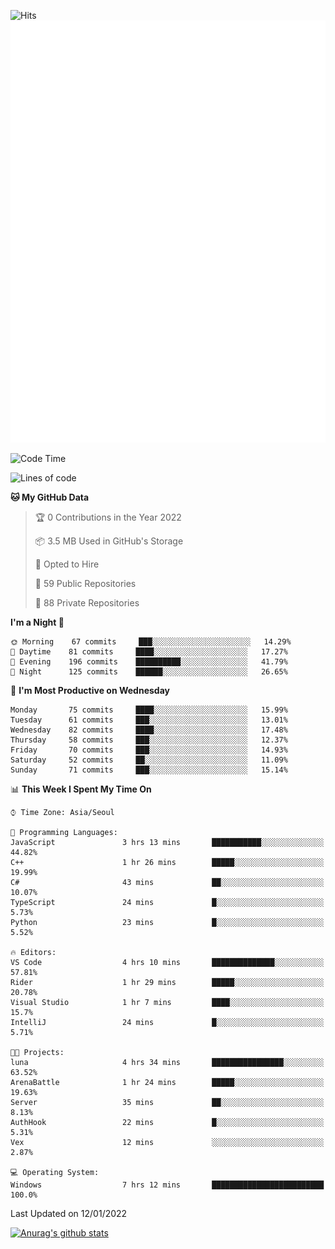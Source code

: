 ![Hits](https://hits.seeyoufarm.com/api/count/incr/badge.svg?url=https%3A%2F%2Fgithub.com%2Fkokose1234&count_bg=%2379C83D&title_bg=%23555555&icon=apple.svg&icon_color=%23E7E7E7&title=hits&edge_flat=false)
<br/>
![Metrics](https://github.com/kokose1234/kokose1234/blob/main/github-metrics.svg)

<!--START_SECTION:waka-->
![Code Time](http://img.shields.io/badge/Code%20Time-358%20hrs%2030%20mins-blue)

![Lines of code](https://img.shields.io/badge/From%20Hello%20World%20I%27ve%20Written-8%20Million%20lines%20of%20code-blue)

**🐱 My GitHub Data** 

> 🏆 0 Contributions in the Year 2022
 > 
> 📦 3.5 MB Used in GitHub's Storage 
 > 
> 💼 Opted to Hire
 > 
> 📜 59 Public Repositories 
 > 
> 🔑 88 Private Repositories  
 > 
**I'm a Night 🦉** 

```text
🌞 Morning    67 commits     ███░░░░░░░░░░░░░░░░░░░░░░   14.29% 
🌆 Daytime    81 commits     ████░░░░░░░░░░░░░░░░░░░░░   17.27% 
🌃 Evening    196 commits    ██████████░░░░░░░░░░░░░░░   41.79% 
🌙 Night      125 commits    ██████░░░░░░░░░░░░░░░░░░░   26.65%

```
📅 **I'm Most Productive on Wednesday** 

```text
Monday       75 commits     ████░░░░░░░░░░░░░░░░░░░░░   15.99% 
Tuesday      61 commits     ███░░░░░░░░░░░░░░░░░░░░░░   13.01% 
Wednesday    82 commits     ████░░░░░░░░░░░░░░░░░░░░░   17.48% 
Thursday     58 commits     ███░░░░░░░░░░░░░░░░░░░░░░   12.37% 
Friday       70 commits     ███░░░░░░░░░░░░░░░░░░░░░░   14.93% 
Saturday     52 commits     ██░░░░░░░░░░░░░░░░░░░░░░░   11.09% 
Sunday       71 commits     ███░░░░░░░░░░░░░░░░░░░░░░   15.14%

```


📊 **This Week I Spent My Time On** 

```text
⌚︎ Time Zone: Asia/Seoul

💬 Programming Languages: 
JavaScript               3 hrs 13 mins       ███████████░░░░░░░░░░░░░░   44.82% 
C++                      1 hr 26 mins        █████░░░░░░░░░░░░░░░░░░░░   19.99% 
C#                       43 mins             ██░░░░░░░░░░░░░░░░░░░░░░░   10.07% 
TypeScript               24 mins             █░░░░░░░░░░░░░░░░░░░░░░░░   5.73% 
Python                   23 mins             █░░░░░░░░░░░░░░░░░░░░░░░░   5.52%

🔥 Editors: 
VS Code                  4 hrs 10 mins       ██████████████░░░░░░░░░░░   57.81% 
Rider                    1 hr 29 mins        █████░░░░░░░░░░░░░░░░░░░░   20.78% 
Visual Studio            1 hr 7 mins         ████░░░░░░░░░░░░░░░░░░░░░   15.7% 
IntelliJ                 24 mins             █░░░░░░░░░░░░░░░░░░░░░░░░   5.71%

🐱‍💻 Projects: 
luna                     4 hrs 34 mins       ████████████████░░░░░░░░░   63.52% 
ArenaBattle              1 hr 24 mins        █████░░░░░░░░░░░░░░░░░░░░   19.63% 
Server                   35 mins             ██░░░░░░░░░░░░░░░░░░░░░░░   8.13% 
AuthHook                 22 mins             █░░░░░░░░░░░░░░░░░░░░░░░░   5.31% 
Vex                      12 mins             ░░░░░░░░░░░░░░░░░░░░░░░░░   2.87%

💻 Operating System: 
Windows                  7 hrs 12 mins       █████████████████████████   100.0%

```


 Last Updated on 12/01/2022
<!--END_SECTION:waka-->

[![Anurag's github stats](https://github-readme-stats.vercel.app/api?username=kokose1234&theme=dracula)](https://github.com/anuraghazra/github-readme-stats)



	
